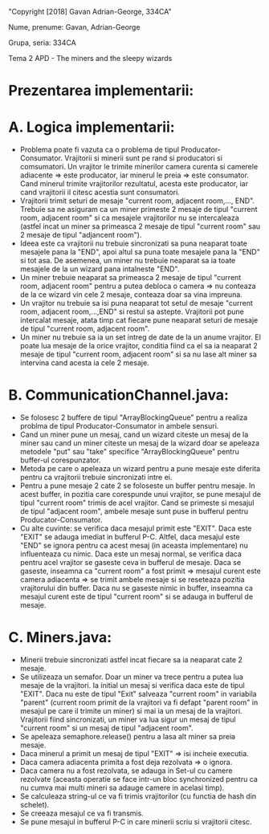 "Copyright [2018] Gavan Adrian-George, 334CA" 

Nume, prenume: Gavan, Adrian-George

Grupa, seria: 334CA

Tema 2 APD - The miners and the sleepy wizards

Prezentarea implementarii:
==========================

A. Logica implementarii:
========================

- Problema poate fi vazuta ca o problema de tipul Producator-Consumator.
Vrajitorii si minerii sunt pe rand si producatori si comsumatori. Un vrajitor 
le trimite minerilor camera curenta si camerele adiacente => este producator, 
iar minerul le preia => este consumator. Cand minerul trimite vrajitorilor 
rezultatul, acesta este producator, iar cand vrajitorii il citesc acestia sunt 
consumatori.
- Vrajitorii trimit seturi de mesaje "current room, adjacent room,..., END".
Trebuie sa ne asiguram ca un miner primeste 2 mesaje de tipul "current room, 
adjacent room" si ca mesajele vrajitorilor nu se intercaleaza (astfel incat 
un miner sa primeasca 2 mesaje de tipul "current room" sau 2 mesaje de tipul 
"adjancent room").
- Ideea este ca vrajitorii nu trebuie sincronizati sa puna neaparat toate 
mesajele pana la "END", apoi altul sa puna toate mesajele pana la "END" si tot 
asa. De asemenea, un miner nu trebuie neaparat sa ia toate mesajele de la un 
wizard pana intalneste "END". 
- Un miner trebuie neaparat sa primeasca 2 mesaje de tipul "current room, 
adjacent room" pentru a putea debloca o camera => nu conteaza de la ce wizard 
vin cele 2 mesaje, conteaza doar sa vina impreuna. 
- Un vrajitor nu trebuie sa isi puna neaparat tot setul de mesaje "current room,
adjacent room,...,END" si restul sa astepte. Vrajitorii pot pune intercalat 
mesaje, atata timp cat fiecare pune neaparat seturi de mesaje de tipul "current 
room, adjacent room".
- Un miner nu trebuie sa ia un set intreg de date de la un anume vrajitor. El 
poate lua mesaje de la orice vrajitor, conditia fiind ca el sa ia neaparat 2 mesaje 
de tipul "current room, adjacent room" si sa nu lase alt miner sa intervina cand 
acesta ia cele 2 mesaje.  

B. CommunicationChannel.java:
=============================

- Se folosesc 2 buffere de tipul "ArrayBlockingQueue" pentru a realiza problma de 
tipul Producator-Consumator in ambele sensuri.
- Cand un miner pune un mesaj, cand un wizard citeste un mesaj de la miner sau 
cand un miner citeste un mesaj de la wizard doar se apeleaza metodele "put" sau 
"take" specifice "ArrayBlockingQueue" pentru buffer-ul corespunzator.
- Metoda pe care o apeleaza un wizard pentru a pune mesaje este diferita pentru ca
vrajitorii trebuie sincronizati intre ei.
- Pentru a pune mesaje 2 cate 2 se foloseste un buffer pentru mesaje. In acest 
buffer, in pozitia care corespunde unui vrajitor, se pune mesajul de tipul "current 
room" trimis de acel vrajitor. Cand se primeste si mesajul de tipul "adjacent room", 
ambele mesaje sunt puse in bufferul pentru Producator-Consumator.
- Cu alte cuvinte: se verifica daca mesajul primit este "EXIT". Daca este "EXIT" se 
adauga imediat in bufferul P-C. Altfel, daca mesajul este "END" se ignora pentru ca 
acest mesaj (in aceasta implementare) nu influenteaza cu nimic. Daca este un mesaj 
normal, se verifica daca pentru acel vrajitor se gaseste ceva in bufferul de mesaje.
Daca se gaseste, inseamna ca "current room" a fost primit => mesajul curent este 
camera adiacenta => se trimit ambele mesaje si se reseteaza pozitia vrajitorului din 
buffer. Daca nu se gaseste nimic in buffer, inseamna ca mesajul curent este de tipul
"current room" si se adauga in bufferul de mesaje.

C. Miners.java:
===============

- Minerii trebuie sincronizati astfel incat fiecare sa ia neaparat cate 2 mesaje.
- Se utilizeaza un semafor. Doar un miner va trece pentru a putea lua mesaje de la 
vrajitori. Ia initial un mesaj si verifica daca este de tipul "EXIT". Daca nu este 
de tipul "Exit" salveaza "current room" in variabila "parent" (current room primit 
de la vrajitori va fi defapt "parent room" in mesajul pe care il trimite un miner) 
si mai ia un mesaj de la vrajitori. Vrajitorii fiind sincronizati, un miner va lua 
sigur un mesaj de tipul "current room" si un mesaj de tipul "adjacent room".
- Se apeleaza semaphore.release() pentru a lasa alt miner sa preia mesaje.
- Daca minerul a primit un mesaj de tipul "EXIT" => isi incheie executia.
- Daca camera adiacenta primita a fost deja rezolvata => o ignora.
- Daca camera nu a fost rezolvata, se adauga in Set-ul cu camere rezolvate (aceasta 
operatie se face intr-un bloc synchronized pentru ca nu cumva mai multi mineri sa 
adauge camere in acelasi timp).
- Se calculeaza string-ul ce va fi trimis vrajitorilor (cu functia de hash din schelet).
- Se creeaza mesajul ce va fi transmis.
- Se pune mesajul in bufferul P-C in care minerii scriu si vrajitorii citesc.

